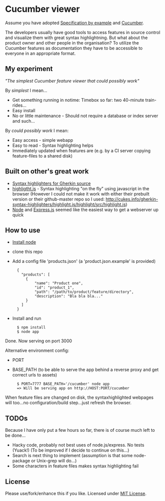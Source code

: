 Cucumber viewer
===============

Assume you have adopted [Specification by example](http://en.wikipedia.org/wiki/Specification_by_example) and [Cucumber](http://cukes.info/).

The developers usually have good tools to access features in source control and visualize them with great syntax highlightning.
But what about the product owner and other people in the organisation?
To utilize the Cucumber features as documentation they have to be accessible to everyone in an appropriate format.

My experiment
-------------

_"The simplest Cucumber feature viewer that could possibly work"_

By _simplest_ I mean...

* Get something running in notime: Timebox so far: two 40-minute train-rides...
* Easy install
* No or little maintenance - Should not require a database or index server and such...

By _could possibly work_ I mean:

* Easy access - simple webapp
* Easy to read - Syntax highlighting helps
* Immediately updated when features are (e.g. by a CI server copying feature-files to a shared disk)


Built on other's great work
---------------------------

* [Syntax highlighters for Gherkin source](http://cukes.info/gherkin-syntax-highlighters)
* [highligtht.js](http://softwaremaniacs.org/soft/highlight/en/) - Syntax highlighting "on the fly" using javascript in the browser (However I could not make it work with either their prebuilt version or their github-master repo so I used: http://cukes.info/gherkin-syntax-highlighters/highlight.js/highlight/src/highlight.js)
* [Node](http://nodejs.org/) and [Express.js](http://expressjs.com/) seemed like the easiest way to get a webserver up quick

How to use
----------

* [Install node](http://nodejs.org/)
* clone this repo
* Add a config file 'products.json' (a 'product.json.example' is provided)

        {
          "products": [
            {
                "name": "Product one",
                "id": "product_1",
                "path": "/path/to/product/feature/directory",
                "description": "Bla bla bla..."
            }
          ]
        }

* Install and run

        $ npm install
        $ node app

Done. Now serving on port 3000

Alternative environment config:

* PORT
* BASE_PATH (to be able to serve the app behind a reverse proxy and get correct urls to assets)

        $ PORT=7777 BASE_PATH='/cucumber' node app
        => Will be serving app on http://HOST:PORT/cucumber

When feature files are changed on disk, the syntaxhighlighted webpages will too...no configuration/build step...just refresh the browser.

TODOs
-----

Because I have only put a few hours so far, there is of course much left to be done...

* Hacky code, probably not best uses of node.js/express. No tests (Yuack!)  (To be improved if I decide to continue on this...)
* Search is next thing to implement (assumption is that some node-package or Unix-grep will do...)
* Some characters in feature files makes syntax highlighting fail

License
-------
Please use/fork/enhance this if you like. Licensed under [MIT License](http://www.opensource.org/licenses/MIT).
